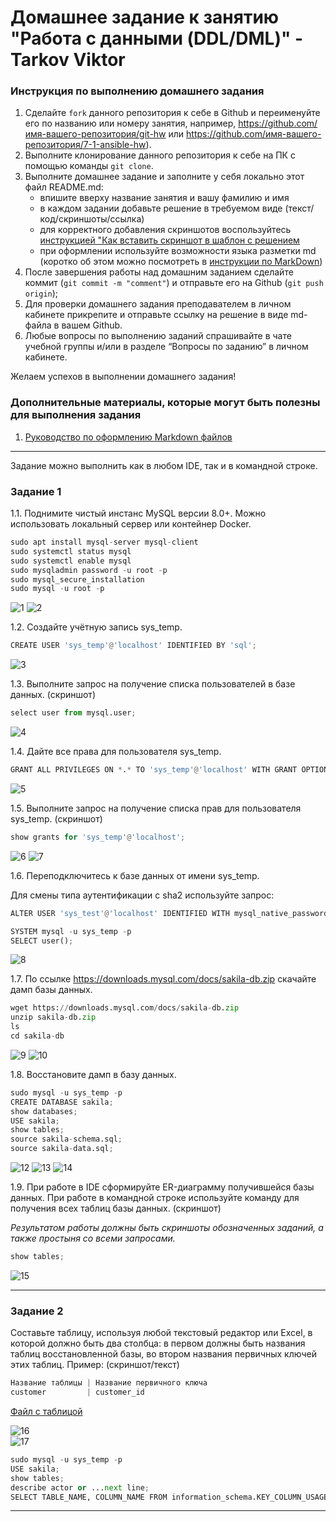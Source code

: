 # Домашнее задание к занятию "Работа с данными (DDL/DML)" - Tarkov Viktor


### Инструкция по выполнению домашнего задания

   1. Сделайте `fork` данного репозитория к себе в Github и переименуйте его по названию или номеру занятия, например, https://github.com/имя-вашего-репозитория/git-hw или  https://github.com/имя-вашего-репозитория/7-1-ansible-hw).
   2. Выполните клонирование данного репозитория к себе на ПК с помощью команды `git clone`.
   3. Выполните домашнее задание и заполните у себя локально этот файл README.md:
      - впишите вверху название занятия и вашу фамилию и имя
      - в каждом задании добавьте решение в требуемом виде (текст/код/скриншоты/ссылка)
      - для корректного добавления скриншотов воспользуйтесь [инструкцией "Как вставить скриншот в шаблон с решением](https://github.com/netology-code/sys-pattern-homework/blob/main/screen-instruction.md)
      - при оформлении используйте возможности языка разметки md (коротко об этом можно посмотреть в [инструкции  по MarkDown](https://github.com/netology-code/sys-pattern-homework/blob/main/md-instruction.md))
   4. После завершения работы над домашним заданием сделайте коммит (`git commit -m "comment"`) и отправьте его на Github (`git push origin`);
   5. Для проверки домашнего задания преподавателем в личном кабинете прикрепите и отправьте ссылку на решение в виде md-файла в вашем Github.
   6. Любые вопросы по выполнению заданий спрашивайте в чате учебной группы и/или в разделе “Вопросы по заданию” в личном кабинете.
   
Желаем успехов в выполнении домашнего задания!
   
### Дополнительные материалы, которые могут быть полезны для выполнения задания

1. [Руководство по оформлению Markdown файлов](https://gist.github.com/Jekins/2bf2d0638163f1294637#Code)

---

Задание можно выполнить как в любом IDE, так и в командной строке.

### Задание 1

1.1. Поднимите чистый инстанс MySQL версии 8.0+. Можно использовать локальный сервер или контейнер Docker.

```python
sudo apt install mysql-server mysql-client
sudo systemctl status mysql
sudo systemctl enable mysql
sudo mysqladmin password -u root -p
sudo mysql_secure_installation
sudo mysql -u root -p
```

![1](img/1.png)
![2](img/2.png)

1.2. Создайте учётную запись sys_temp.

```python
CREATE USER 'sys_temp'@'localhost' IDENTIFIED BY 'sql';
```

![3](img/3.png)

1.3. Выполните запрос на получение списка пользователей в базе данных. (скриншот)

```python
select user from mysql.user;
```

![4](img/4.png)

1.4. Дайте все права для пользователя sys_temp.

```python
GRANT ALL PRIVILEGES ON *.* TO 'sys_temp'@'localhost' WITH GRANT OPTION;
```

![5](img/5.png)

1.5. Выполните запрос на получение списка прав для пользователя sys_temp. (скриншот)

```python
show grants for 'sys_temp'@'localhost';
```

![6](img/6.png)
![7](img/7.png)

1.6. Переподключитесь к базе данных от имени sys_temp.

Для смены типа аутентификации с sha2 используйте запрос:
```python
ALTER USER 'sys_test'@'localhost' IDENTIFIED WITH mysql_native_password BY 'password';
```

```python
SYSTEM mysql -u sys_temp -p
SELECT user();
```

![8](img/8.png)

1.7. По ссылке https://downloads.mysql.com/docs/sakila-db.zip скачайте дамп базы данных.

```python
wget https://downloads.mysql.com/docs/sakila-db.zip
unzip sakila-db.zip
ls
cd sakila-db
```

![9](img/9.png)
![10](img/10.png)

1.8. Восстановите дамп в базу данных.

```python
sudo mysql -u sys_temp -p  
CREATE DATABASE sakila;
show databases;
USE sakila;
show tables;
source sakila-schema.sql;
source sakila-data.sql;
```

![12](img/12.png)
![13](img/13.png)
![14](img/14.png)

1.9. При работе в IDE сформируйте ER-диаграмму получившейся базы данных. При работе в командной строке используйте команду для получения всех таблиц базы данных. (скриншот)

*Результатом работы должны быть скриншоты обозначенных заданий, а также простыня со всеми запросами.*

```python
show tables;
```

![15](img/15.png)

---

### Задание 2

Составьте таблицу, используя любой текстовый редактор или Excel, в которой должно быть два столбца: в первом должны быть названия таблиц восстановленной базы, во втором названия первичных ключей этих таблиц. Пример: (скриншот/текст)

```python
Название таблицы | Название первичного ключа
customer         | customer_id
```

[Файл с таблицой](https://github.com/stimul2520/ddl-dml/blob/ff615687a48d50118e0702f2c32d7cc5ed2a3b99/img/3000.txt)

![16](img/16.png)  
![17](img/17.png)

```python
sudo mysql -u sys_temp -p
USE sakila;
show tables;
describe actor or ...next line;
SELECT TABLE_NAME, COLUMN_NAME FROM information_schema.KEY_COLUMN_USAGE WHERE table_schema = 'sakila' AND CONSTRAINT_NAME = 'PRIMARY';
``` 

---

